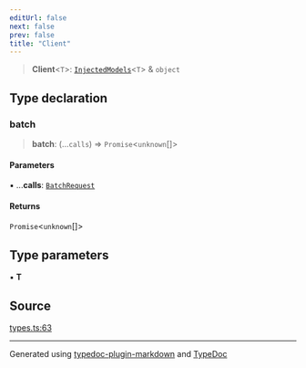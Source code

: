 ```yaml
---
editUrl: false
next: false
prev: false
title: "Client"
---
```


> **Client**\<`T`\>: [`InjectedModels`](/api/type-aliases/injectedmodels/)\<`T`\> & `object`

## Type declaration

### batch

> **batch**: (...`calls`) => `Promise`\<`unknown`[]\>

#### Parameters

▪ ...**calls**: [`BatchRequest`](/api/type-aliases/batchrequest/)

#### Returns

`Promise`\<`unknown`[]\>

## Type parameters

▪ **T**

## Source

[types.ts:63](https://github.com/dmdin/chord/blob/5f43e0e/src/types.ts#L63)

***

Generated using [typedoc-plugin-markdown](https://www.npmjs.com/package/typedoc-plugin-markdown) and [TypeDoc](https://typedoc.org/)
